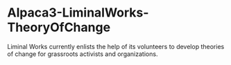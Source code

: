 # Alpaca3-LiminalWorks-TheoryOfChange
Liminal Works currently enlists the help of its volunteers to develop theories of change for grassroots activists and organizations. 
